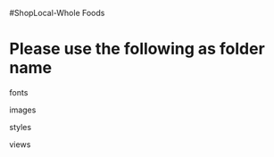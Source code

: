 #ShopLocal-Whole Foods

Please use the following as folder name
========================================

fonts

images

styles

views
